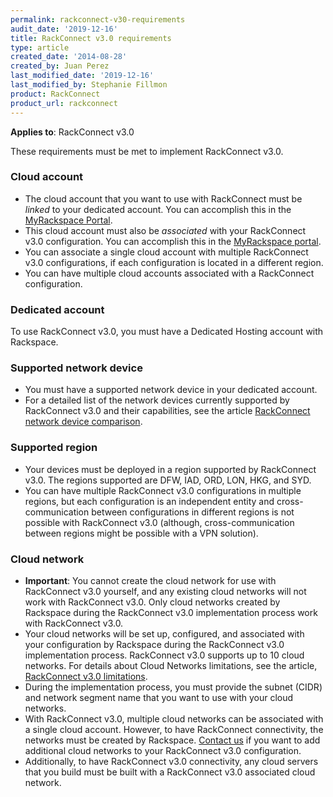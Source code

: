 ```yaml
---
permalink: rackconnect-v30-requirements
audit_date: '2019-12-16'
title: RackConnect v3.0 requirements
type: article
created_date: '2014-08-28'
created_by: Juan Perez
last_modified_date: '2019-12-16'
last_modified_by: Stephanie Fillmon
product: RackConnect
product_url: rackconnect
---
```


**Applies to**: RackConnect v3.0

These requirements must be met to implement RackConnect v3.0.

### Cloud account

-   The cloud account that you want to use with RackConnect must
    be *linked* to your dedicated account. You can accomplish this in
    the [MyRackspace Portal](https://login.rackspace.com/).
-   This cloud account must also be *associated* with your RackConnect
    v3.0 configuration. You can accomplish this in the [MyRackspace
    portal](https://login.rackspace.com/).
-   You can associate a single cloud account with multiple RackConnect
    v3.0 configurations, if each configuration is located in a
    different region.
-   You can have multiple cloud accounts associated with a
    RackConnect configuration.

### Dedicated account

To use RackConnect v3.0, you must have a Dedicated Hosting account with Rackspace.

### Supported network device

-   You must have a supported network device in your dedicated account.
-   For a detailed list of the network devices currently supported by
    RackConnect v3.0 and their capabilities, see the article
    [RackConnect network device
    comparison](https://docs-ospc.rackspace.com/support/how-to/rackconnect/rackconnect-network-device-comparison).

### Supported region

-   Your devices must be deployed in a region supported by
    RackConnect v3.0. The regions supported are
    DFW, IAD, ORD, LON, HKG, and SYD.
-   You can have multiple RackConnect v3.0 configurations in multiple
    regions, but each configuration is an independent entity and
    cross-communication between configurations in different regions is
    not possible with RackConnect v3.0 (although, cross-communication
    between regions might be possible with a VPN solution).

### Cloud network

-   **Important**: You cannot create the cloud network for use with
    RackConnect v3.0 yourself, and any existing cloud networks will not
    work with RackConnect v3.0.  Only cloud networks created by
    Rackspace during the RackConnect v3.0 implementation process work
    with RackConnect v3.0.
-   Your cloud networks will be set up, configured, and associated with
    your configuration by Rackspace during the RackConnect v3.0
    implementation process. RackConnect v3.0 supports up to 10
    cloud networks. For details about Cloud Networks limitations, see
    the article, [RackConnect v3.0
    limitations](https://docs-ospc.rackspace.com/support/how-to/rackconnect/rackconnect-v30-limitations).
-   During the implementation process, you must provide the
    subnet (CIDR) and network segment name that you want to use with
    your cloud networks.
-   With RackConnect v3.0,  multiple cloud networks can be associated
    with a single cloud account. However, to have RackConnect
    connectivity, the networks must be created by Rackspace. [Contact us](https://docs.rackspace.com/docs/support) if
    you want to add additional cloud networks to your RackConnect
    v3.0 configuration.
-   Additionally, to have RackConnect v3.0 connectivity, any cloud
    servers that you build must be built with a RackConnect v3.0
    associated cloud network.
